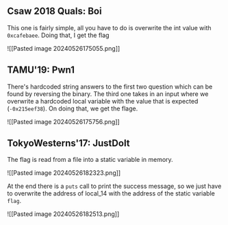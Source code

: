 ## Csaw 2018 Quals: Boi

This one is fairly simple, all you have to do is overwrite the int value with `0xcafebaee`. Doing that, I get the flag

![[Pasted image 20240526175055.png]]

## TAMU'19: Pwn1

There's hardcoded string answers to the first two question which can be found by reversing the binary. The third one takes in an input where we overwrite a hardcoded local variable with the value that is expected (`-0x215eef38`). On doing that, we get the flage.

![[Pasted image 20240526175756.png]]


## TokyoWesterns'17: JustDoIt

The flag is read from a file into a static variable in memory. 

![[Pasted image 20240526182323.png]]

At the end there is a `puts` call to print the success message, so we just have to overwrite the address of local_14 with the address of the static variable `flag`. 

![[Pasted image 20240526182513.png]]